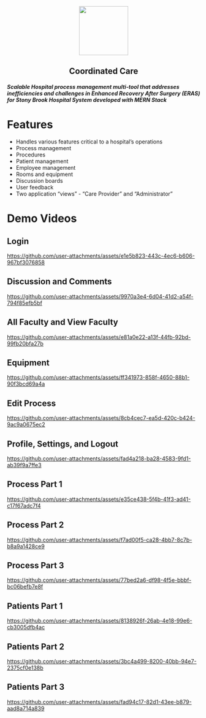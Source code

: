 <p align="center">
  <img src="https://i.pinimg.com/564x/0a/b6/fc/0ab6fc4f42e8d9879ce69b068f7d00fe.jpg" height="128">
  <h2 align="center">Coordinated Care</h2>
</p>

##### Scalable Hospital process management multi-tool that addresses inefficiencies and challenges in Enhanced Recovery After Surgery (ERAS) for Stony Brook Hospital System developed with MERN Stack

# Features
- Handles various features critical to a hospital’s operations
- Process management
- Procedures
- Patient management 
- Employee management
- Rooms and equipment
- Discussion boards
- User feedback
- Two application “views” - “Care Provider” and “Administrator”
  
# Demo Videos
## Login
https://github.com/user-attachments/assets/e1e5b823-443c-4ec6-b606-967bf3076858

## Discussion and Comments
https://github.com/user-attachments/assets/9970a3e4-6d04-41d2-a54f-794f85efb5bf

## All Faculty and View Faculty
https://github.com/user-attachments/assets/e81a0e22-a13f-44fb-92bd-99fb20bfa27b

## Equipment
https://github.com/user-attachments/assets/ff341973-858f-4650-88b1-90f3bcd69a4a

## Edit Process
https://github.com/user-attachments/assets/8cb4cec7-ea5d-420c-b424-9ac9a0675ec2

## Profile, Settings, and Logout
https://github.com/user-attachments/assets/fad4a218-ba28-4583-9fd1-ab39f9a7ffe3

<!-- all processes, create new process, view process -->
## Process Part 1
https://github.com/user-attachments/assets/e35ce438-5f4b-41f3-ad41-c17f67adc7f4

## Process Part 2
https://github.com/user-attachments/assets/f7ad00f5-ca28-4bb7-8c7b-b8a9a1428ce9

## Process Part 3
https://github.com/user-attachments/assets/77bed2a6-df98-4f5e-bbbf-bc06befb7e8f

<!-- patients -->
## Patients Part 1
https://github.com/user-attachments/assets/8138926f-26ab-4e18-99e6-cb3005dfb4ac

## Patients Part 2
https://github.com/user-attachments/assets/3bc4a499-8200-40bb-94e7-2375cf0e138b

## Patients Part 3
https://github.com/user-attachments/assets/fad94c17-82d1-43ee-b879-aad8a714a839









